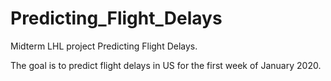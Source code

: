 # Predicting_Flight_Delays
Midterm LHL project Predicting Flight Delays.

The goal is to predict flight delays in US for the first week of January 2020. 
